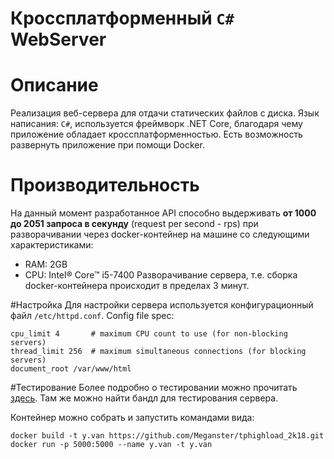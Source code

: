 # Кроссплатформенный `C#` WebServer

# Описание
Реализация веб-сервера для отдачи статических файлов с диска. Язык написания: `C#`, используется фреймворк .NET Core, благодаря чему приложение обладает кроссплатформенностью. Есть возможность развернуть приложение при помощи Docker.

# Производительность
На данный момент разработанное API способно выдерживать **от 1000 до 2051 запроса в секунду** (request per second - rps) при разворачивании через docker-контейнер на машине со следующими характеристиками:
- RAM: 2GB
- CPU: Intel® Core™ i5-7400 
Разворачивание сервера, т.е. сборка docker-контейнера происходит в пределах 3 минут.

#Настройка
Для настройки сервера используется конфигурационный файл `/etc/httpd.conf`.
Config file spec:
```
cpu_limit 4       # maximum CPU count to use (for non-blocking servers)
thread_limit 256  # maximum simultaneous connections (for blocking servers)
document_root /var/www/html
```
#Тестирование
Более подробно о тестировании можно прочитать [здесь](https://github.com/init/http-test-suite). Там же можно найти бандл для тестирования сервера.

Контейнер можно собрать и запустить командами вида:
```
docker build -t y.van https://github.com/Meganster/tphighload_2k18.git
docker run -p 5000:5000 --name y.van -t y.van
```
